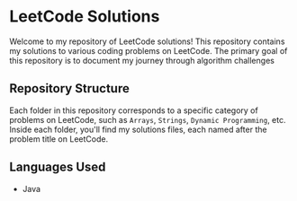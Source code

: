 # LeetCode Solutions

Welcome to my repository of LeetCode solutions! This repository contains my solutions to various coding problems on LeetCode. The primary goal of this repository is to document my journey through algorithm challenges

## Repository Structure

Each folder in this repository corresponds to a specific category of problems on LeetCode, such as `Arrays`, `Strings`, `Dynamic Programming`, etc. Inside each folder, you'll find my solutions files, each named after the problem title on LeetCode.


## Languages Used

- Java

